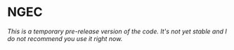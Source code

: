 # NGEC

*This is a temporary pre-release version of the code. It's not yet stable and I do not recommend you use it right now.*